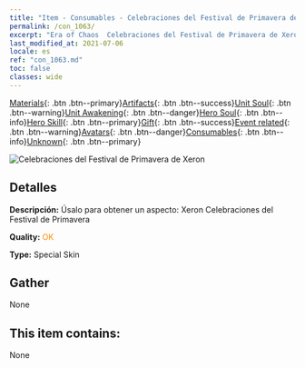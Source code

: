 ```yaml
---
title: "Item - Consumables - Celebraciones del Festival de Primavera de Xeron"
permalink: /con_1063/
excerpt: "Era of Chaos  Celebraciones del Festival de Primavera de Xeron"
last_modified_at: 2021-07-06
locale: es
ref: "con_1063.md"
toc: false
classes: wide
---
```

 [Materials](/ItemsES/){: .btn .btn--primary}[Artifacts](/ItemsES/Artifacts/){: .btn .btn--success}[Unit Soul](/ItemsES/UnitSoul/){: .btn .btn--warning}[Unit Awakening](/ItemsES/UnitAwakening/){: .btn .btn--danger}[Hero Soul](/ItemsES/HeroSoul/){: .btn .btn--info}[Hero Skill](/ItemsES/HeroSkill/){: .btn .btn--primary}[Gift](/ItemsES/Gift/){: .btn .btn--success}[Event related](/ItemsES/Events/){: .btn .btn--warning}[Avatars](/ItemsES/Avatars/){: .btn .btn--danger}[Consumables](/ItemsES/Consumables/){: .btn .btn--info}[Unknown](/ItemsES/Unknown/){: .btn .btn--primary}

 ![Celebraciones del Festival de Primavera de Xeron](/images/h/h_Xeron3.jpg)

## Detalles
 **Descripción:** Úsalo para obtener un aspecto: Xeron Celebraciones del Festival de Primavera

 **Quality:** <span style="color: #FF8C00">OK</span>

 **Type:** Special Skin

## Gather

  None

## This item contains:

  None

